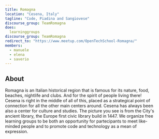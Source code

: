 ```yaml
---
title: Romagna
location: "Cesena, Italy"
tagline: "Code, Piadina and Sangiovese"
discourse_group: TeamRomagna
does:
  learninggroups
discourse_group: TeamRomagna
redirect_to: "https://www.meetup.com/OpenTechSchool-Romagna/"
members:
  - manuele
  - elena
  - saverio
---
```


## About

Romagna is an Italian historical region that is famous for its nature, food, beaches, nightlife and clubs. And for the spirit of people living there! Cesena is right in the middle of all of this, placed as a strategical point of connection for all the other main centers around.
Cesena has always been also a center for culture and studies. The picture you see is from the City's ancient library, the Europe first civic library build in 1447.
We organize free learning groups to be both an opportunity for partecipants to meet like-minded people and to promote code and technology as a mean of expression.